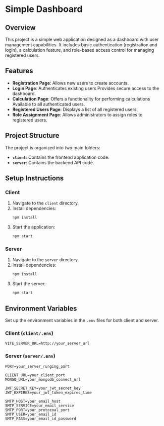 # Simple Dashboard

## Overview

This project is a simple web application designed as a dashboard with user management capabilities. It includes basic authentication (registration and login), a calculation feature, and role-based access control for managing registered users.
## Features

- **Registration Page**: Allows new users to create accounts.
- **Login Page**: Authenticates existing users Provides secure access to the dashboard.
- **Calculation Page**: Offers a functionality for performing calculations Available to all authenticated users. 
- **Registered Users Page**: Displays a list of all registered users.
- **Role Assignment Page**: Allows administrators to assign roles to registered users.

## Project Structure

The project is organized into two main folders:

- **`client`**: Contains the frontend application code.
- **`server`**: Contains the backend API code.

## Setup Instructions

### Client

1. Navigate to the `client` directory.
2. Install dependencies:
    ```bash
    npm install
    ```
3. Start the application:
    ```bash
    npm start
    ```

### Server

1. Navigate to the `server` directory.
2. Install dependencies:
    ```bash
    npm install
    ```
3. Start the server:
    ```bash
    npm start
    ```

## Environment Variables

Set up the environment variables in the `.env` files for both client and server.

### Client (`client/.env`)

```env
VITE_SERVER_URL=http://your_server_url

```

### Server (`server/.env`)

```env
PORT=your_server_runging_port

CLIENT_URL=your_client_port
MONGO_URL=your_mongodb_coonect_url

JWT_SECRET_KEY=your_jwt_secret_key
JWT_EXPIRES=your_jwt_token_expires_time

SMTP_HOST=your_email_host
SMTP_SERVICE=your_email_service
SMTP_PORT=your_protocoal_port
SMTP_USER=your_email_id
SMTP_PASS=your_email_id_password

```

